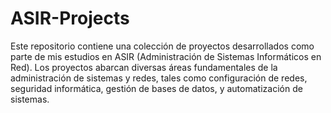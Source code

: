 # ASIR-Projects
Este repositorio contiene una colección de proyectos desarrollados como parte de mis estudios en ASIR (Administración de Sistemas Informáticos en Red). Los proyectos abarcan diversas áreas fundamentales de la administración de sistemas y redes, tales como configuración de redes, seguridad informática, gestión de bases de datos, y automatización de sistemas.


